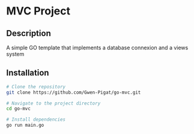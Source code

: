 # MVC Project

## Description
A simple GO template that implements a database connexion and a views system

## Installation

```bash
# Clone the repository
git clone https://github.com/Gwen-Pigat/go-mvc.git

# Navigate to the project directory
cd go-mvc

# Install dependencies
go run main.go
```